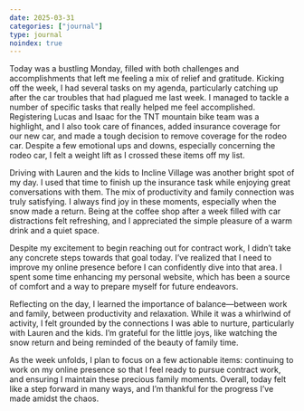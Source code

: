```yaml
---
date: 2025-03-31
categories: ["journal"]
type: journal
noindex: true
---
```


Today was a bustling Monday, filled with both challenges and accomplishments that left me feeling a mix of relief and gratitude. Kicking off the week, I had several tasks on my agenda, particularly catching up after the car troubles that had plagued me last week. I managed to tackle a number of specific tasks that really helped me feel accomplished. Registering Lucas and Isaac for the TNT mountain bike team was a highlight, and I also took care of finances, added insurance coverage for our new car, and made a tough decision to remove coverage for the rodeo car. Despite a few emotional ups and downs, especially concerning the rodeo car, I felt a weight lift as I crossed these items off my list.

Driving with Lauren and the kids to Incline Village was another bright spot of my day. I used that time to finish up the insurance task while enjoying great conversations with them. The mix of productivity and family connection was truly satisfying. I always find joy in these moments, especially when the snow made a return. Being at the coffee shop after a week filled with car distractions felt refreshing, and I appreciated the simple pleasure of a warm drink and a quiet space.

Despite my excitement to begin reaching out for contract work, I didn’t take any concrete steps towards that goal today. I’ve realized that I need to improve my online presence before I can confidently dive into that area. I spent some time enhancing my personal website, which has been a source of comfort and a way to prepare myself for future endeavors.

Reflecting on the day, I learned the importance of balance—between work and family, between productivity and relaxation. While it was a whirlwind of activity, I felt grounded by the connections I was able to nurture, particularly with Lauren and the kids. I’m grateful for the little joys, like watching the snow return and being reminded of the beauty of family time.

As the week unfolds, I plan to focus on a few actionable items: continuing to work on my online presence so that I feel ready to pursue contract work, and ensuring I maintain these precious family moments. Overall, today felt like a step forward in many ways, and I’m thankful for the progress I’ve made amidst the chaos.